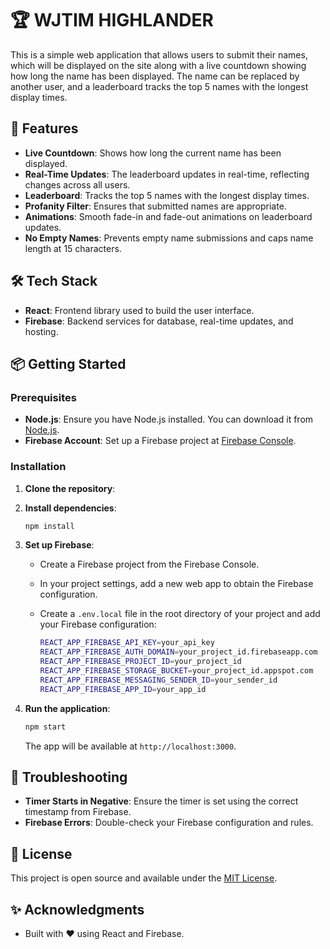 
# 🏆 WJTIM HIGHLANDER

This is a simple web application that allows users to submit their names, which will be displayed on the site along with a live countdown showing how long the name has been displayed. The name can be replaced by another user, and a leaderboard tracks the top 5 names with the longest display times.

## 🚀 Features

- **Live Countdown**: Shows how long the current name has been displayed.
- **Real-Time Updates**: The leaderboard updates in real-time, reflecting changes across all users.
- **Leaderboard**: Tracks the top 5 names with the longest display times.
- **Profanity Filter**: Ensures that submitted names are appropriate.
- **Animations**: Smooth fade-in and fade-out animations on leaderboard updates.
- **No Empty Names**: Prevents empty name submissions and caps name length at 15 characters.

## 🛠️ Tech Stack

- **React**: Frontend library used to build the user interface.
- **Firebase**: Backend services for database, real-time updates, and hosting.

## 📦 Getting Started

### Prerequisites

- **Node.js**: Ensure you have Node.js installed. You can download it from [Node.js](https://nodejs.org/).
- **Firebase Account**: Set up a Firebase project at [Firebase Console](https://console.firebase.google.com/).

### Installation

1. **Clone the repository**:

2. **Install dependencies**:
   ```bash
   npm install
   ```

3. **Set up Firebase**:
   - Create a Firebase project from the Firebase Console.
   - In your project settings, add a new web app to obtain the Firebase configuration.
   - Create a `.env.local` file in the root directory of your project and add your Firebase configuration:

     ```bash
     REACT_APP_FIREBASE_API_KEY=your_api_key
     REACT_APP_FIREBASE_AUTH_DOMAIN=your_project_id.firebaseapp.com
     REACT_APP_FIREBASE_PROJECT_ID=your_project_id
     REACT_APP_FIREBASE_STORAGE_BUCKET=your_project_id.appspot.com
     REACT_APP_FIREBASE_MESSAGING_SENDER_ID=your_sender_id
     REACT_APP_FIREBASE_APP_ID=your_app_id
     ```

4. **Run the application**:
   ```bash
   npm start
   ```
   The app will be available at `http://localhost:3000`.

## 🐛 Troubleshooting

- **Timer Starts in Negative**: Ensure the timer is set using the correct timestamp from Firebase.
- **Firebase Errors**: Double-check your Firebase configuration and rules.

## 📜 License

This project is open source and available under the [MIT License](LICENSE).

## ✨ Acknowledgments

- Built with ❤️ using React and Firebase.

